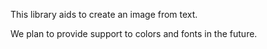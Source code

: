 This library aids to create an image from text.

We plan to provide support to colors and fonts in the future.